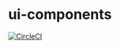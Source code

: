 # ui-components

[![CircleCI](https://circleci.com/gh/dexma/ui-components.svg?style=svg)](https://circleci.com/gh/dexma/ui-components)